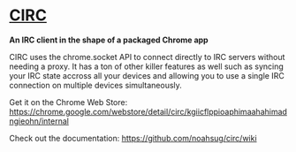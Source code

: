 # [CIRC](http://noahsug.github.com/circ)
**An IRC client in the shape of a packaged Chrome app**

CIRC uses the chrome.socket API to connect directly to IRC servers without needing a proxy. It has a ton of other killer features as well such as syncing your IRC state accross all your devices and allowing you to use a single IRC connection on multiple devices simultaneously.

Get it on the Chrome Web Store: https://chrome.google.com/webstore/detail/circ/kgiicflppioaphimaahahimadngieohn/internal

Check out the documentation: https://github.com/noahsug/circ/wiki